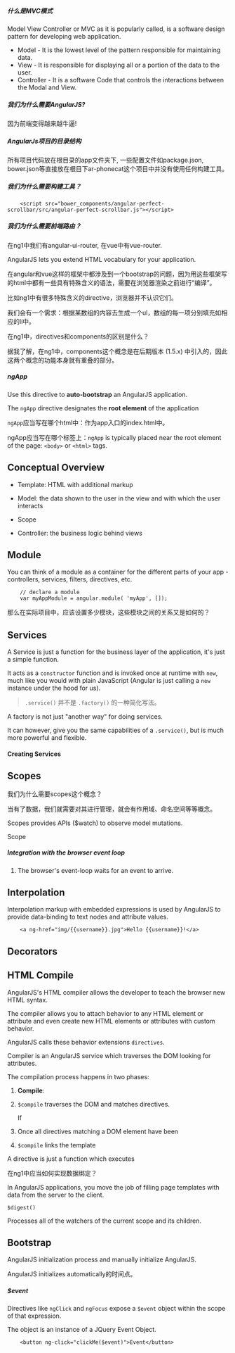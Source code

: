 ##### 什么是MVC模式

Model View Controller or MVC as it is popularly called, is a software design pattern for developing web application.

- Model - It is the lowest level of the pattern responsible for maintaining data.
- View - It is responsible for displaying all or a portion of the data to the user.
- Controller - It is a software Code that controls the interactions between the Modal and View.

##### 我们为什么需要AngularJS?

因为前端变得越来越牛逼!

##### AngularJs项目的目录结构

所有项目代码放在根目录的app文件夹下, 一些配置文件如package.json, bower.json等直接放在根目下ar-phonecat这个项目中并没有使用任何构建工具。

##### 我们为什么需要构建工具？

        <script src="bower_components/angular-perfect-scrollbar/src/angular-perfect-scrollbar.js"></script>

##### 我们为什么需要前端路由？

在ng1中我们有angular-ui-router, 在vue中有vue-router.

AngularJS lets you extend HTML vocabulary for your application.

在angular和vue这样的框架中都涉及到一个bootstrap的问题，因为用这些框架写的html中都有一些具有特殊含义的语法，需要在浏览器渲染之前进行“编译”。

比如ng1中有很多特殊含义的directive，浏览器并不认识它们。

我们会有一个需求：根据某数组的内容去生成一个ul，数组的每一项分别填充如相应的li中。

在ng1中，directives和components的区别是什么？

据我了解，在ng1中，components这个概念是在后期版本 (1.5.x) 中引入的，因此这两个概念的功能本身就有重叠的部分。

##### ngApp

Use this directive to **auto-bootstrap** an AngularJS application.

The `ngApp` directive designates the **root element** of the application 

`ngApp`应当写在哪个html中：作为app入口的index.html中。

ngApp应当写在哪个标签上：`ngApp` is typically placed near the root element of the page: `<body>` or `<html>` tags.

## Conceptual Overview 

- Template: HTML with additional markup

- Model: the data shown to the user in the view and with which the user interacts

- Scope

- Controller: the business logic behind views

## Module

You can think of a module as a container for the different parts of your app - controllers, services, filters, directives, etc.

        // declare a module
        var myAppModule = angular.module( 'myApp', []);
        
那么在实际项目中，应该设置多少模块，这些模块之间的关系又是如何的？

## Services

A Service is just a function for the business layer of the application, it's just a simple function.

It acts as a `constructor` function and is invoked once at runtime with `new`, much like you would with plain JavaScript (Angular is just calling a `new` instance under the hood for us).

>  `.service()` 并不是 `.factory()` 的一种简化写法。

A factory is not just "another way" for doing services.

It can however, give you the same capabilities of a `.service()`, but is much more powerful and flexible.

#### Creating Services

## Scopes

我们为什么需要scopes这个概念？

当有了数据，我们就需要对其进行管理，就会有作用域、命名空间等等概念。

Scopes provides APIs ($watch) to observe model mutations.

Scope

##### Integration with the browser event loop

1. The browser's event-loop waits for an event to arrive.

## Interpolation

Interpolation markup with embedded expressions is used by AngularJS to provide data-binding to text nodes and attribute values.

        <a ng-href="img/{{username}}.jpg">Hello {{username}}!</a>

## Decorators

## HTML Compile

AngularJS's HTML compiler allows the developer to teach the browser new HTML syntax.

The compiler allows you to attach behavior to any HTML element or attribute and even create new HTML elements or attributes with custom behavior.

AngularJS calls these behavior extensions `directives`.

Compiler is an AngularJS service which traverses the DOM looking for attributes.

The compilation process happens in two phases: 

1. **Compile**:

1. `$compile` traverses the DOM and matches directives. 

    If 

2.  Once all directives matching a DOM element have been 

3. `$compile` links the template 

A directive is just a function which executes 

在ng1中应当如何实现数据绑定？

In AngularJS applications, you move the job of filling page templates with data from the server to the client.

`$digest()`

Processes all of the watchers of the current scope and its children.

## Bootstrap

AngularJS initialization process and manually initialize AngularJS.

AngularJS initializes automatically的时间点。

##### $event

Directives like `ngClick` and `ngFocus` expose a `$event` object within the scope of that expression.

The object is an instance of a JQuery Event Object.

        <button ng-click="clickMe($event)">Event</button>